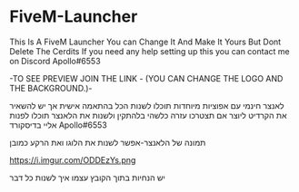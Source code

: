 # FiveM-Launcher
This Is A FiveM Launcher You can Change It And Make It Yours
But Dont Delete The Cerdits
If you need any help setting up this you can contact me on Discord 
Apollo#6553

-TO SEE PREVIEW JOIN THE LINK - (YOU CAN CHANGE THE LOGO AND THE BACKGROUND.)-

לאנצר חינמי עם אפוציות מיוחדות תוכלו לשנות הכל בהתאמה אישית אך יש להשאיר את הקרדיט ליוצר 
אם תצטרכו עזרה כלשהי בלהתקין ולשנות את הלאנצר תוכלו לפנות אליי בדיסקורד
Apollo#6553

תמונה של הלאנצר-אפשר לשנות את הלוגו ואת הרקע כמובן

https://i.imgur.com/ODDEzYs.png

יש הנחיות בתוך הקובץ עצמו איך לשנות כל דבר

